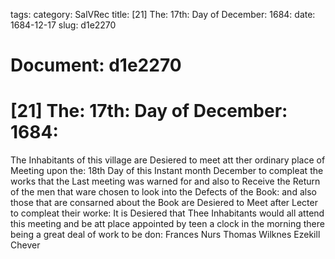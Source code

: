 tags: 
category: SalVRec
title: [21] The: 17th: Day of December: 1684:
date: 1684-12-17
slug: d1e2270




# Document: d1e2270


# [21] The: 17th: Day of December: 1684:

The Inhabitants of this village are Desiered to meet att ther ordinary place of Meeting upon the: 18th Day of this Instant month December to compleat the works that the Last meeting was warned for and also to Receive the Return of the men that ware chosen to look into the Defects of the Book: and also those that are consarned about the Book are Desiered to Meet after Lecter to compleat their worke: It is Desiered that Thee Inhabitants would all attend this meeting and be att place appointed by teen a clock in the morning there being a great deal of work to be don: Frances Nurs Thomas Wilknes Ezekill Chever
